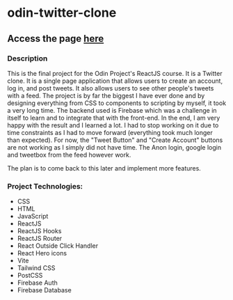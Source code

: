 # odin-twitter-clone

## Access the page [here](https://benjamin-albarzendji.github.io/odin-twitter-clone/)

### Description

This is the final project for the Odin Project's ReactJS course. It is a Twitter clone. It is a single page application that allows users to create an account, log in, and post tweets. It also allows users to see other people's tweets with a feed. The project is by far the biggest I have ever done and by designing everything from CSS to components to scripting by myself, it took a very long time. The backend used is Firebase which was a challenge in itself to learn and to integrate that with the front-end. In the end, I am very happy with the result and I learned a lot. I had to stop working on it due to time constraints as I had to move forward (everything took much longer than expected). For now, the "Tweet Button" and "Create Account" buttons are not working as I simply did not have time. The Anon login, google login and tweetbox from the feed however work.

The plan is to come back to this later and implement more features.

### Project Technologies:

- CSS
- HTML
- JavaScript
- ReactJS
- ReactJS Hooks
- ReactJS Router
- React Outside Click Handler
- React Hero icons
- Vite
- Tailwind CSS
- PostCSS
- Firebase Auth
- Firebase Database

